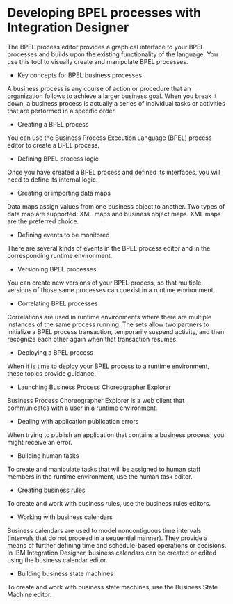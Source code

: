 <!-- image -->

# Developing BPEL processes with Integration Designer

The BPEL process editor provides a graphical interface to your
BPEL processes and builds upon the existing functionality of the language.
You use this tool to visually create and manipulate BPEL processes.

- Key concepts for BPEL business processes 

A business process is any course of action or procedure that an organization follows to
achieve a larger business goal. When you break it down, a business process is actually a series of
individual tasks or activities that are performed in a specific order.
- Creating a BPEL process 

You can use the Business Process Execution Language (BPEL) process editor to create a
BPEL process.
- Defining BPEL process logic 

Once you have created a BPEL process and defined its interfaces, you will need to define
its internal logic.
- Creating or importing data maps

Data maps assign values from one business object to another. Two types of data map are
supported: XML maps and business object maps. XML maps are the preferred choice.
- Defining events to be monitored 

There are several kinds of events in the BPEL process editor and in the corresponding
runtime environment.
- Versioning BPEL processes 

You can create new versions of your BPEL process, so that multiple versions of those same
processes can coexist in a runtime environment.
- Correlating BPEL processes 

Correlations are used in runtime environments where there are multiple instances of the
same process running. The sets allow two partners to initialize a BPEL process transaction,
temporarily suspend activity, and then recognize each other again when that transaction
resumes.
- Deploying a BPEL process

When it is time to deploy your BPEL process to a runtime environment, these topics
provide guidance.
- Launching Business Process Choreographer Explorer

Business Process Choreographer Explorer is a web client that communicates with a user in
a runtime environment.
- Dealing with application publication errors

When trying to publish an application that contains a business process, you might receive
an error.
- Building human tasks

To create and manipulate tasks that will be assigned to human staff members in the
runtime environment, use the human task editor.
- Creating business rules

To create and work with business rules, use the business rules editors.
- Working with business calendars

Business calendars are used to model noncontiguous time intervals (intervals that do not
proceed in a sequential manner). They provide a means of further defining time and schedule-based
operations or decisions. In IBM Integration Designer, business calendars can be created or edited
using the business calendar editor.
- Building business state machines

To create and work with business state machines, use the Business State Machine
editor.